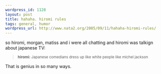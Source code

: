 ```yaml
--- 
wordpress_id: 1128
layout: post
title: hahaha. hiromi rules
tags: general, humor
wordpress_url: http://www.nata2.org/2005/09/11/hahaha-hiromi-rules/
---
```

so hiromi, morgan, matiss and i were all chatting and hiromi was talkign about japanese TV:
<blockquote><small>
<b>hiromi:</b> Japanese comedians dress up like white people like michel jackson
</small>
</blockquote>

That is genius in so many ways.  
